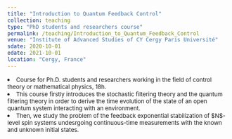 ```yaml
---
title: "Introduction to Quantum Feedback Control"
collection: teaching
type: "PhD students and researchers course"
permalink: /teaching/Introduction_to_Quantum_Feedback_Control
venue: "Institute of Advanced Studies of CY Cergy Paris Université"
sdate: 2020-10-01
edate: 2021-10-01
location: "Cergy, France"
---
```


<li><font size="2"> Course for Ph.D. students and researchers working in the field of control theory or mathematical
physics, 18h.</font></li>
<li><font size="2"> This course firstly introduces the
stochastic filtering theory and the quantum filtering theory in order to derive the time evolution of the state
of an open quantum system interacting with an environment. </font></li>
<li><font size="2"> Then, we study the problem of the feedback
exponential stabilization of $N$-level spin systems undesrgoing continuous-time measurements with the known
and unknown initial states.</font></li>